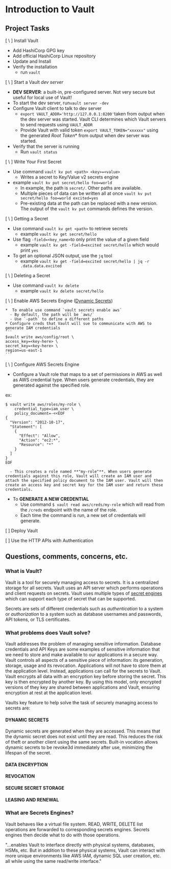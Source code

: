 # Introduction to Vault

## Project Tasks

[ \ ] Install Vault

 * Add HashiCorp GPG key
 * Add official HashiCorp Linux repository
 * Update and Install
 * Verify the installation
   - run `vault`

[ \ ] Start a Vault *dev server*

  * **DEV SERVER**: a built-in, pre-configured server. Not very secure but useful for local use of Vault!
  * To start the dev server, run`vault server -dev`
  * Configure Vault client to talk to dev server
    - `export VAULT_ADDR='http://127.0.0.1:8200'`taken from output when the dev server was started. Vault CLI determines which Vault servers to send requests using `VAULT_ADDR`
    - Provide Vault with valid token `export VAULT_TOKEN="xxxxxx"` using the generated *Root Token** from output when dev server was started.
  * Verify that the server is running
    - Run `vault status`

 [ \ ] Write Your First Secret

  *  Use command `vault kv put <path> <key>=<value>`
     - Writes a secret to Key/Value v2 secrets engine
  * example `vault kv put secret/hello foo=world`
    - In example, the path is `secret/`. Other paths are available.
    - Multiple pieces of data can be written all at once `vault kv put secret/hello foo=world excited=yes`
    - Pre-existing data at the path can be replaced with a new version. The output of the `vault kv put` commands defines the version.

[ \  ] Getting a Secret  

  * Use command `vault kv get <path>` to retrieve secrets
    - example `vault kv get secret/hello`
  * Use flag `-field=<key_name>`to only print the value of a given field
    - example `vault kv get -field=excited secret/hello` which would print `yes`
  * To get an optional JSON output, use the `jq` tool
    - example `vault kv get -field=excited secret/hello | jq -r .data.data.excited`

[ \ ] Deleting a Secret

   * Use command `vault kv delete`
      - example `vault kv delete secret/hello`

[ \ ] Enable AWS Secrets Engine ([Dynamic Secrets](#dynamic-secrets))

    *  To enable use command `vault secrets enable aws`
      - By default, the path will be `aws/`
      - Use `-path` to define a different paths
    * Configure creds that Vault will sue to communicate with AWS to generate IAM credentials
    ```
    $vault write aws/config/root \
    access_key=<key-here> \
    secret_key=<key-here> \
    region=us-east-1
    ```

[ \ ] Configure AWS Secrets Engine

 * Configure a Vault role that maps to a set of permissions in AWS as well as AWS credential type. When users generate credentials, they are generated against the specified role.

ex:
```
$ vault write aws/roles/my-role \
    credential_type=iam_user \
    policy_document=-<<EOF
{
  "Version": "2012-10-17",
  "Statement": [
    {
      "Effect": "Allow",
      "Action": "ec2:*",
      "Resource": "*"
    }
  ]
}
EOF
```
      - This creates a role named **"my-role"**. When users generate credentials against this role, Vault will create an IAM user and attach the specified policy document to the IAM user. Vault will then create an access key and secret key for the IAM user and return these credentials.

  * To **GENERATE A NEW CREDENTIAL**
      - Use command `$ vault read aws/creds/my-role` which will read from the `/creds` endpoint with the name of the role.
      - Each time the command is run, a new set of credentials will generate.

[ ] Deploy Vault

[ ] Use the HTTP APIs with Authentication

## Questions, comments, concerns, etc.

### What is Vault?

Vault is a tool for securely managing access to secrets. It is a centralized storage for all secrets. Vault uses an API server which performs operations and client requests on secrets. Vault uses multiple types of [secret engines](#what-are-secrets-engines) which can support each type of secret that can be supported.

Secrets are sets of different credentials such as *authentication* to a system or *authorization* to a system such as database usernames and passwords, API tokens, or TLS certificates.

### What problems does Vault solve?

Vault addresses the problem of managing sensitive information. Database credentials and API Keys are some examples of sensitive information that we need to store and make available to our applications in a secure way. Vault controls all aspects of a sensitive piece of information: its generation, storage, usage and its revocation. Applications will not have to store them at the application level. Instead, applications can call for the secrets to Vault.  Vault encrypts all data with an encryption key before storing the secret. This key is then encrypted by another key. By using this model, only encrypted versions of they key are shared between applications and Vault, ensuring encryption at rest at the application level.

Vaults key feature to help solve the task of securely managing access to secrets are:

#### **DYNAMIC SECRETS**
Dynamic secrets are generated when they are accessed. This means that the dynamic secret does not exist until they are read. This reduces the risk of theft or another client using the same secrets.  Built-in vocation allows dynamic secrets to be revoke3d immediately after use, minimizing the lifespan of the secret.

#### **DATA ENCRYPTION**

#### **REVOCATION**

#### **SECURE SECRET STORAGE**

#### **LEASING AND RENEWAL**

### What are Secrets Engines?

Vault behaves like a virtual file system. READ, WRITE, DELETE list operations are forwarded to corresponding secrets engines. Secrets engines then decide what to do with those operations.

"...enables Vault to interface directly with physical systems, databases, HSMs, etc. But in addition to these physical systems, Vault can interact with more unique environments like AWS IAM, dynamic SQL user creation, etc. all while using the same read/write interface."
